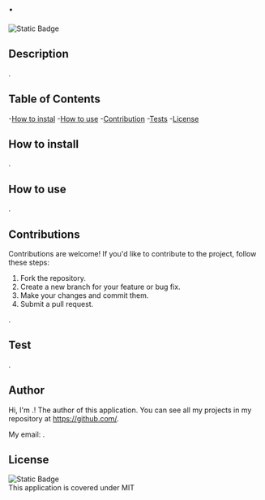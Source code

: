 # .
    
  ![Static Badge](https://img.shields.io/badge/License-MIT-blue)


## Description
.
## Table of Contents
-[How to instal](#installation)
-[How to use](#instruction)
-[Contribution](#contribution)
-[Tests](#testing)
-[License](#license)

## How to install
.

## How to use
.


## Contributions
Contributions are welcome! If you'd like to contribute to the project, follow these steps:

1.    Fork the repository.
2.    Create a new branch for your feature or bug fix.
3.    Make your changes and commit them.
4.    Submit a pull request.

.

## Test
.

## Author
Hi, I'm .! The author of this application. You can see all my projects in my repository at https://github.com/.

My email: .

## License 
![Static Badge](https://img.shields.io/badge/License-MIT-blue)
<br>
This application is covered under MIT
